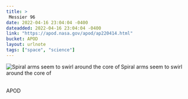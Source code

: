 ```yaml
---
title: > 
 Messier 96
date: 2022-04-16 23:04:04 -0400
dateadded: 2022-04-16 23:04:04 -0400
link: "https://apod.nasa.gov/apod/ap220414.html"
bucket: APOD
layout: urlnote
tags: ["space", "science"]
--- 
```

<p><a href="https://apod.nasa.gov/apod/ap220414.html"><img src="https://apod.nasa.gov/apod/calendar/S_220414.jpg" align="left" alt="Spiral arms seem to swirl around the core of" border="0" /></a> Spiral arms seem to swirl around the core of</p><br clear="all"/>
 <!-- end excerpt --> 
<div class='bucket'><a class='internal-link' src='_notes/buckets/APOD'>APOD</a></div> 
